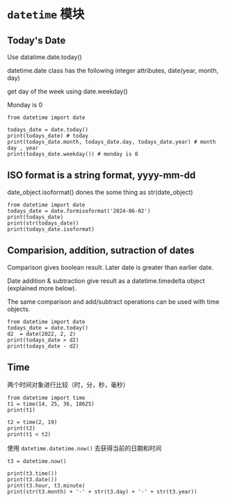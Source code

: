 # `datetime` 模块


## Today's Date

Use datatime.date.today()

datetime.date class has the following integer attributes, date(year, month, day)

get day of the week using date.weekday() 
 
Monday is 0

 ```py3
from datetime import date

todays_date = date.today()
print(todays_date) # today
print(todays_date.month, todays_date.day, todays_date.year) # month day , year
print(todays_date.weekday()) # monday is 0
```

## ISO format is a string format, yyyy-mm-dd

 date_object.isoformat() dones the some thing as str(date_object)

```py3
from datetime import date
todays_date = date.formisoformat('2024-06-02')
print(todays_date)
print(str(todays_date))
print(todays_date.isoformat)
```

## Comparision, addition, sutraction of dates

Comparison gives boolean result. Later date is greater than earlier date.

Date addition & subtraction give result as a datetime.timedelta object (explained more below).

The same comparison and add/subtract operations can be used with time objects.

```py3
from datetime import date
todays_date = date.today()
d2  = date(2022, 2, 2)
print(todays_date > d2)
print(todays_date - d2)
```

## Time

两个时间对象进行比较（时，分，秒，毫秒）

```py3
from datetime import time
t1 = time(14, 25, 36, 18625)
print(t1)

t2 = time(2, 19)
print(t2)
print(t1 < t2)
```

使用 `datetime.datetime.now()` 去获得当前的日期和时间

 ```py3
t3 = datetime.now()

print(t3.time())
print(t3.date())
print(t3.hour, t3.minute)
print(str(t3.month) + '-' + str(t3.day) + '-' + str(t3.year))
 ```
